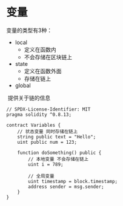 # 变量

变量的类型有3种：

- local
  - 定义在函数内
  - 不会存储在区块链上
- state
  - 定义在函数外面
  - 存储在链上
- global

​	提供关于链的信息



```solidity
// SPDX-License-Identifier: MIT
pragma solidity ^0.8.13;

contract Variables {
	// 状态变量 同时存储在链上
	string public text = "Hello";
	uint public num = 123;
	
	function doSomething() public {
		// 本地变量 不会存储在链上
		uint i = 789;
		
		// 全局变量
		uint timestamp = block.timestamp;
		address sender = msg.sender;
	}
}
```

